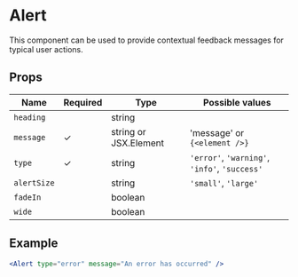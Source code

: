 # Alert

This component can be used to provide contextual feedback messages for typical user actions.

## Props

| Name        | Required | Type                  | Possible values                               |
| ----------- | -------- | --------------------- | --------------------------------------------- |
| `heading`   |          | string                |                                               |
| `message`   | ✓        | string or JSX.Element | 'message' or `{<element />}`                  |
| `type`      | ✓        | string                | `'error'`, `'warning'`, `'info'`, `'success'` |
| `alertSize` |          | string                | `'small'`, `'large'`                          |
| `fadeIn`    |          | boolean               |                                               |
| `wide`      |          | boolean               |                                               |

## Example

```jsx
<Alert type="error" message="An error has occurred" />
```
